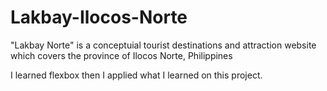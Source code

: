 # Lakbay-Ilocos-Norte
"Lakbay Norte" is a conceptuial tourist destinations and attraction website which covers the province of Ilocos Norte, Philippines



I learned flexbox then I applied what I learned on this project.
